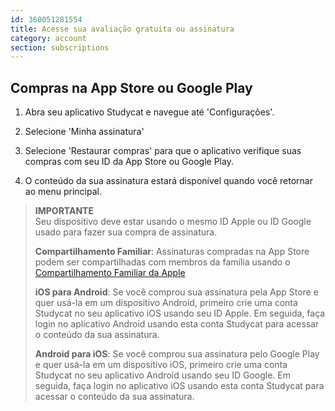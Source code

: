 ```yaml
---
id: 360051281554
title: Acesse sua avaliação gratuita ou assinatura
category: account
section: subscriptions
---
```



## Compras na App Store ou Google Play

1. Abra seu aplicativo Studycat e navegue até 'Configurações'.

2. Selecione 'Minha assinatura'

3. Selecione 'Restaurar compras' para que o aplicativo verifique suas compras com seu ID da App Store ou Google Play.

4. O conteúdo da sua assinatura estará disponível quando você retornar ao menu principal.


> **IMPORTANTE**  
Seu dispositivo deve estar usando o mesmo ID Apple ou ID Google usado para fazer sua compra de assinatura.
>
> **Compartilhamento Familiar**: Assinaturas compradas na App Store podem ser compartilhadas com membros da família usando o [Compartilhamento Familiar da Apple](https://www.apple.com/family-sharing/)
>
> **iOS para Android**: Se você comprou sua assinatura pela App Store e quer usá-la em um dispositivo Android, primeiro crie uma conta Studycat no seu aplicativo iOS usando seu ID Apple. Em seguida, faça login no aplicativo Android usando esta conta Studycat para acessar o conteúdo da sua assinatura.
>
> **Android para iOS**: Se você comprou sua assinatura pelo Google Play e quer usá-la em um dispositivo iOS, primeiro crie uma conta Studycat no seu aplicativo Android usando seu ID Google. Em seguida, faça login no aplicativo iOS usando esta conta Studycat para acessar o conteúdo da sua assinatura.